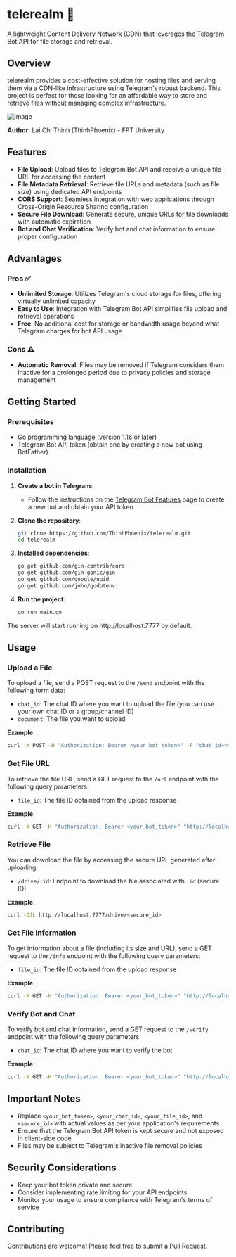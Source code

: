 # telerealm 📡

A lightweight Content Delivery Network (CDN) that leverages the Telegram Bot API for file storage and retrieval.

## Overview

telerealm provides a cost-effective solution for hosting files and serving them via a CDN-like infrastructure using Telegram's robust backend. This project is perfect for those looking for an affordable way to store and retrieve files without managing complex infrastructure.

![image](https://github.com/user-attachments/assets/eb82385e-5eeb-4770-8951-2424841db4f4)

**Author:** Lai Chi Thinh (ThinhPhoenix) - FPT University

## Features

- **File Upload**: Upload files to Telegram Bot API and receive a unique file URL for accessing the content
- **File Metadata Retrieval**: Retrieve file URLs and metadata (such as file size) using dedicated API endpoints
- **CORS Support**: Seamless integration with web applications through Cross-Origin Resource Sharing configuration
- **Secure File Download**: Generate secure, unique URLs for file downloads with automatic expiration
- **Bot and Chat Verification**: Verify bot and chat information to ensure proper configuration

## Advantages

### Pros ✅

- **Unlimited Storage**: Utilizes Telegram's cloud storage for files, offering virtually unlimited capacity
- **Easy to Use**: Integration with Telegram Bot API simplifies file upload and retrieval operations
- **Free**: No additional cost for storage or bandwidth usage beyond what Telegram charges for bot API usage

### Cons ⚠️

- **Automatic Removal**: Files may be removed if Telegram considers them inactive for a prolonged period due to privacy policies and storage management

## Getting Started

### Prerequisites

- Go programming language (version 1.16 or later)
- Telegram Bot API token (obtain one by creating a new bot using BotFather)

### Installation

1. **Create a bot in Telegram**:

   - Follow the instructions on the [Telegram Bot Features](https://core.telegram.org/bots/features) page to create a new bot and obtain your API token

2. **Clone the repository**:

   ```bash
   git clone https://github.com/ThinhPhoenix/telerealm.git
   cd telerealm
   ```

3. **Installed dependencies**:

   ```bash
   go get github.com/gin-contrib/cors
   go get github.com/gin-gonic/gin
   go get github.com/google/uuid
   go get github.com/joho/godotenv
   ```

4. **Run the project**:
   ```bash
   go run main.go
   ```

The server will start running on http://localhost:7777 by default.

## Usage

### Upload a File

To upload a file, send a POST request to the `/send` endpoint with the following form data:

- `chat_id`: The chat ID where you want to upload the file (you can use your own chat ID or a group/channel ID)
- `document`: The file you want to upload

**Example**:

```bash
curl -X POST -H "Authorization: Bearer <your_bot_token>" -F "chat_id=<your_chat_id>" -F "document=@/path/to/your/file" http://localhost:7777/send
```

### Get File URL

To retrieve the file URL, send a GET request to the `/url` endpoint with the following query parameters:

- `file_id`: The file ID obtained from the upload response

**Example**:

```bash
curl -X GET -H "Authorization: Bearer <your_bot_token>" "http://localhost:7777/url?file_id=<your_file_id>"
```

### Retrieve File

You can download the file by accessing the secure URL generated after uploading:

- `/drive/:id`: Endpoint to download the file associated with `:id` (secure ID)

**Example**:

```bash
curl -OJL http://localhost:7777/drive/<secure_id>
```

### Get File Information

To get information about a file (including its size and URL), send a GET request to the `/info` endpoint with the following query parameters:

- `file_id`: The file ID obtained from the upload response

**Example**:

```bash
curl -X GET -H "Authorization: Bearer <your_bot_token>" "http://localhost:7777/info?file_id=<your_file_id>"
```

### Verify Bot and Chat

To verify bot and chat information, send a GET request to the `/verify` endpoint with the following query parameters:

- `chat_id`: The chat ID where you want to verify the bot

**Example**:

```bash
curl -X GET -H "Authorization: Bearer <your_bot_token>" "http://localhost:7777/verify?chat_id=<your_chat_id>"
```

## Important Notes

- Replace `<your_bot_token>`, `<your_chat_id>`, `<your_file_id>`, and `<secure_id>` with actual values as per your application's requirements
- Ensure that the Telegram Bot API token is kept secure and not exposed in client-side code
- Files may be subject to Telegram's inactive file removal policies

## Security Considerations

- Keep your bot token private and secure
- Consider implementing rate limiting for your API endpoints
- Monitor your usage to ensure compliance with Telegram's terms of service

## Contributing

Contributions are welcome! Please feel free to submit a Pull Request.
